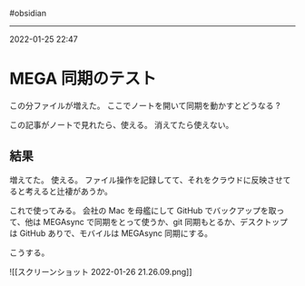 #obsidian 

---
2022-01-25  22:47

# MEGA 同期のテスト

この分ファイルが増えた。
ここでノートを開いて同期を動かすとどうなる ?

この記事がノートで見れたら、使える。
消えてたら使えない。

## 結果
増えてた。
使える。
ファイル操作を記録してて、それをクラウドに反映させてると考えると辻褄があうか。

これで使ってみる。
	会社の Mac を母艦にして GitHub でバックアップを取って、他は MEGAsync で同期をとって使うか、git 同期もとるか、デスクトップは GitHub ありで、モバイルは MEGAsync 同期にする。


こうする。

![[スクリーンショット 2022-01-26 21.26.09.png]]
